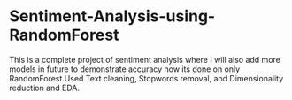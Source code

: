 # Sentiment-Analysis-using-RandomForest
This is a complete project of sentiment analysis where I will also add more models in future to demonstrate accuracy now its done on only RandomForest.Used Text cleaning, Stopwords removal, and Dimensionality reduction and EDA.
